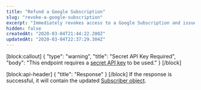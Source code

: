 ```yaml
---
title: "Refund a Google Subscription"
slug: "revoke-a-google-subscription"
excerpt: "Immediately revokes access to a Google Subscription and issues a refund for the last purchase."
hidden: false
createdAt: "2020-03-04T21:44:22.200Z"
updatedAt: "2020-03-04T22:37:29.304Z"
---
```

[block:callout]
{
  "type": "warning",
  "title": "Secret API Key Required",
  "body": "This endpoint requires a [secret API key](doc:authentication) to be used."
}
[/block]

[block:api-header]
{
  "title": "Response"
}
[/block]
If the response is successful, it will contain the updated [Subscriber object](https://docs.revenuecat.com/reference#section-the-subscriber-object-).